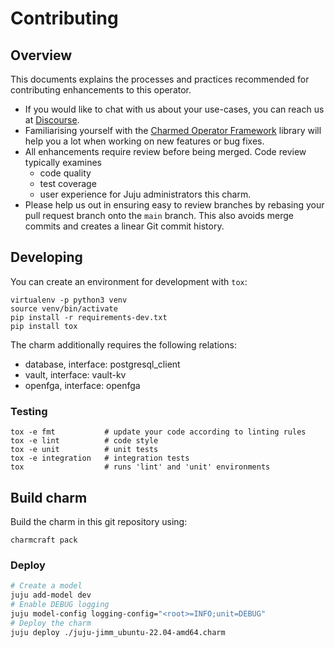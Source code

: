 # Contributing

## Overview

This documents explains the processes and practices recommended for contributing enhancements to
this operator.

- If you would like to chat with us about your use-cases, you can reach
  us at [Discourse](https://chat.charmhub.io/charmhub/channels/jaas).
- Familiarising yourself with the [Charmed Operator Framework](https://juju.is/docs/sdk) library
  will help you a lot when working on new features or bug fixes.
- All enhancements require review before being merged. Code review typically examines
  - code quality
  - test coverage
  - user experience for Juju administrators this charm.
- Please help us out in ensuring easy to review branches by rebasing your pull request branch onto
  the `main` branch. This also avoids merge commits and creates a linear Git commit history.

## Developing

You can create an environment for development with `tox`:

```shell
virtualenv -p python3 venv
source venv/bin/activate
pip install -r requirements-dev.txt
pip install tox
```

The charm additionally requires the following relations:
- database, interface: postgresql_client
- vault, interface: vault-kv
- openfga, interface: openfga

### Testing

```shell
tox -e fmt           # update your code according to linting rules
tox -e lint          # code style
tox -e unit          # unit tests
tox -e integration   # integration tests
tox                  # runs 'lint' and 'unit' environments
```


## Build charm

Build the charm in this git repository using:

```shell
charmcraft pack
```

### Deploy

```bash
# Create a model
juju add-model dev
# Enable DEBUG logging
juju model-config logging-config="<root>=INFO;unit=DEBUG"
# Deploy the charm
juju deploy ./juju-jimm_ubuntu-22.04-amd64.charm
```